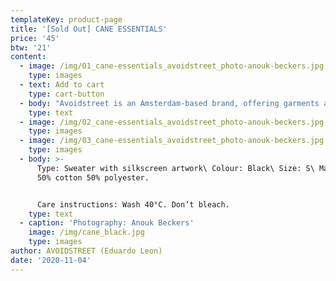 ```yaml
---
templateKey: product-page
title: '[Sold Out] CANE ESSENTIALS'
price: '45'
btw: '21'
content:
  - image: /img/01_cane-essentials_avoidstreet_photo-anouk-beckers.jpg
    type: images
  - text: Add to cart
    type: cart-button
  - body: "Avoidstreet is an Amsterdam-based brand, offering garments and accessories defined by expressive and unique details regenerated from upcycled materials. Every garment starts off as an hyper-adaptable base for transformation — ready to be appropriated, deconstructed, remixed, and finally copied and pasted back into circulation as something else. \r\n\n\r\n\n\r\n\nThe endless source of fast fashion garments available as deadstock and in secondhand markets are like low-resolution images on a hard drive. The result is distinctive one-of-a-kind or small editions that embed a dualist vernacular between the commonplace and the tropes of high fashion. \r\n\n\r\n\nFounded in 2017, Avoidstreet is the initiative of designer Eduardo Leon. Unbridled by industry conventions, Leon combines the sensibilities of rich color-drenched images of Peruvian folklore, tecnocumbia, and bootleg-filled markets, and the potency of a Milanese high-gloss veneer in his creations, including garments, crafted objects, installations, and performances."
    type: text
  - image: /img/02_cane-essentials_avoidstreet_photo-anouk-beckers.jpg
    type: images
  - image: /img/03_cane-essentials_avoidstreet_photo-anouk-beckers.jpg
    type: images
  - body: >-
      Type: Sweater with silkscreen artwork\ Colour: Black\ Size: S\ Material:
      50% cotton 50% polyester.


      Care instructions: Wash 40°C. Don’t bleach.
    type: text
  - caption: 'Photography: Anouk Beckers'
    image: /img/cane_black.jpg
    type: images
author: AVOIDSTREET (Eduardo Leon)
date: '2020-11-04'
---
```


